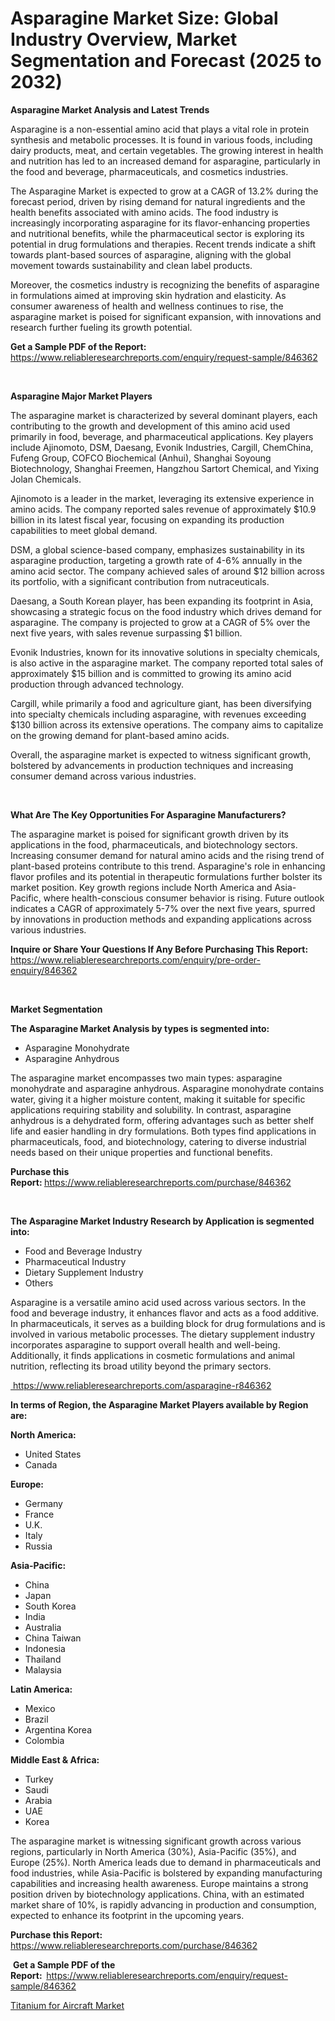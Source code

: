 <p><h1>Asparagine Market Size: Global Industry Overview, Market Segmentation and Forecast (2025 to 2032)</h1></p><p><strong>Asparagine Market Analysis and Latest Trends</strong></p>
<p><p>Asparagine is a non-essential amino acid that plays a vital role in protein synthesis and metabolic processes. It is found in various foods, including dairy products, meat, and certain vegetables. The growing interest in health and nutrition has led to an increased demand for asparagine, particularly in the food and beverage, pharmaceuticals, and cosmetics industries.</p><p>The Asparagine Market is expected to grow at a CAGR of 13.2% during the forecast period, driven by rising demand for natural ingredients and the health benefits associated with amino acids. The food industry is increasingly incorporating asparagine for its flavor-enhancing properties and nutritional benefits, while the pharmaceutical sector is exploring its potential in drug formulations and therapies. Recent trends indicate a shift towards plant-based sources of asparagine, aligning with the global movement towards sustainability and clean label products.</p><p>Moreover, the cosmetics industry is recognizing the benefits of asparagine in formulations aimed at improving skin hydration and elasticity. As consumer awareness of health and wellness continues to rise, the asparagine market is poised for significant expansion, with innovations and research further fueling its growth potential.</p></p>
<p><strong>Get a Sample PDF of the Report:&nbsp;</strong> <a href="https://www.reliableresearchreports.com/enquiry/request-sample/846362?utm_campaign=2960&utm_medium=2&utm_source=Github&utm_content=ia&utm_term=01042025&utm_id=asparagine">https://www.reliableresearchreports.com/enquiry/request-sample/846362</a></p>
<p>&nbsp;</p>
<p><strong>Asparagine Major Market Players</strong></p>
<p><p>The asparagine market is characterized by several dominant players, each contributing to the growth and development of this amino acid used primarily in food, beverage, and pharmaceutical applications. Key players include Ajinomoto, DSM, Daesang, Evonik Industries, Cargill, ChemChina, Fufeng Group, COFCO Biochemical (Anhui), Shanghai Soyoung Biotechnology, Shanghai Freemen, Hangzhou Sartort Chemical, and Yixing Jolan Chemicals.</p><p>Ajinomoto is a leader in the market, leveraging its extensive experience in amino acids. The company reported sales revenue of approximately $10.9 billion in its latest fiscal year, focusing on expanding its production capabilities to meet global demand. </p><p>DSM, a global science-based company, emphasizes sustainability in its asparagine production, targeting a growth rate of 4-6% annually in the amino acid sector. The company achieved sales of around $12 billion across its portfolio, with a significant contribution from nutraceuticals.</p><p>Daesang, a South Korean player, has been expanding its footprint in Asia, showcasing a strategic focus on the food industry which drives demand for asparagine. The company is projected to grow at a CAGR of 5% over the next five years, with sales revenue surpassing $1 billion.</p><p>Evonik Industries, known for its innovative solutions in specialty chemicals, is also active in the asparagine market. The company reported total sales of approximately $15 billion and is committed to growing its amino acid production through advanced technology.</p><p>Cargill, while primarily a food and agriculture giant, has been diversifying into specialty chemicals including asparagine, with revenues exceeding $130 billion across its extensive operations. The company aims to capitalize on the growing demand for plant-based amino acids.</p><p>Overall, the asparagine market is expected to witness significant growth, bolstered by advancements in production techniques and increasing consumer demand across various industries.</p></p>
<p>&nbsp;</p>
<p><strong>What Are The Key Opportunities For Asparagine Manufacturers?</strong></p>
<p><p>The asparagine market is poised for significant growth driven by its applications in the food, pharmaceuticals, and biotechnology sectors. Increasing consumer demand for natural amino acids and the rising trend of plant-based proteins contribute to this trend. Asparagine's role in enhancing flavor profiles and its potential in therapeutic formulations further bolster its market position. Key growth regions include North America and Asia-Pacific, where health-conscious consumer behavior is rising. Future outlook indicates a CAGR of approximately 5-7% over the next five years, spurred by innovations in production methods and expanding applications across various industries.</p></p>
<p><strong>Inquire or Share Your Questions If Any Before Purchasing This Report:</strong> <a href="https://www.reliableresearchreports.com/enquiry/pre-order-enquiry/846362?utm_campaign=2960&utm_medium=2&utm_source=Github&utm_content=ia&utm_term=01042025&utm_id=asparagine">https://www.reliableresearchreports.com/enquiry/pre-order-enquiry/846362</a></p>
<p>&nbsp;</p>
<p><strong>Market Segmentation</strong></p>
<p><strong>The Asparagine Market Analysis by types is segmented into:</strong></p>
<p><ul><li>Asparagine Monohydrate</li><li>Asparagine Anhydrous</li></ul></p>
<p><p>The asparagine market encompasses two main types: asparagine monohydrate and asparagine anhydrous. Asparagine monohydrate contains water, giving it a higher moisture content, making it suitable for specific applications requiring stability and solubility. In contrast, asparagine anhydrous is a dehydrated form, offering advantages such as better shelf life and easier handling in dry formulations. Both types find applications in pharmaceuticals, food, and biotechnology, catering to diverse industrial needs based on their unique properties and functional benefits.</p></p>
<p><strong>Purchase this Report:&nbsp;</strong><a href="https://www.reliableresearchreports.com/purchase/846362?utm_campaign=2960&utm_medium=2&utm_source=Github&utm_content=ia&utm_term=01042025&utm_id=asparagine">https://www.reliableresearchreports.com/purchase/846362</a></p>
<p>&nbsp;</p>
<p><strong>The Asparagine Market Industry Research by Application is segmented into:</strong></p>
<p><ul><li>Food and Beverage Industry</li><li>Pharmaceutical Industry</li><li>Dietary Supplement Industry</li><li>Others</li></ul></p>
<p><p>Asparagine is a versatile amino acid used across various sectors. In the food and beverage industry, it enhances flavor and acts as a food additive. In pharmaceuticals, it serves as a building block for drug formulations and is involved in various metabolic processes. The dietary supplement industry incorporates asparagine to support overall health and well-being. Additionally, it finds applications in cosmetic formulations and animal nutrition, reflecting its broad utility beyond the primary sectors.</p></p>
<p><a href="https://www.reliableresearchreports.com/asparagine-r846362?utm_campaign=2960&utm_medium=2&utm_source=Github&utm_content=ia&utm_term=01042025&utm_id=asparagine">&nbsp;https://www.reliableresearchreports.com/asparagine-r846362</a></p>
<p><strong>In terms of Region, the Asparagine Market Players available by Region are:</strong></p>
<p>
    <p> <strong> North America: </strong>
        <ul>
            <li>United States</li>
            <li>Canada</li>
        </ul>
        </p> 
    <p> <strong> Europe: </strong>
        <ul>
            <li>Germany</li>
            <li>France</li>
            <li>U.K.</li>
            <li>Italy</li>
            <li>Russia</li>
        </ul>
        </p> 
    <p> <strong> Asia-Pacific: </strong>
        <ul>
            <li>China</li>
            <li>Japan</li>
            <li>South Korea</li>
            <li>India</li>
            <li>Australia</li>
            <li>China Taiwan</li>
            <li>Indonesia</li>
            <li>Thailand</li>
            <li>Malaysia</li>
        </ul>
        </p> 
    <p> <strong> Latin America: </strong>
        <ul>
            <li>Mexico</li>
            <li>Brazil</li>
            <li>Argentina Korea</li>
            <li>Colombia</li>
        </ul>
        </p> 
    <p> <strong> Middle East & Africa: </strong>
        <ul>
            <li>Turkey</li>
            <li>Saudi</li>
            <li>Arabia</li>
            <li>UAE</li>
            <li>Korea</li>
        </ul>
    </p>
    </p>
<p><p>The asparagine market is witnessing significant growth across various regions, particularly in North America (30%), Asia-Pacific (35%), and Europe (25%). North America leads due to demand in pharmaceuticals and food industries, while Asia-Pacific is bolstered by expanding manufacturing capabilities and increasing health awareness. Europe maintains a strong position driven by biotechnology applications. China, with an estimated market share of 10%, is rapidly advancing in production and consumption, expected to enhance its footprint in the upcoming years.</p></p>
<p><strong>Purchase this Report: </strong><a href="https://www.reliableresearchreports.com/purchase/846362?utm_campaign=2960&utm_medium=2&utm_source=Github&utm_content=ia&utm_term=01042025&utm_id=asparagine">https://www.reliableresearchreports.com/purchase/846362</a></p>
<p>&nbsp;<strong>Get a Sample PDF of the Report:&nbsp;&nbsp;</strong><a href="https://www.reliableresearchreports.com/enquiry/request-sample/846362?utm_campaign=2960&utm_medium=2&utm_source=Github&utm_content=ia&utm_term=01042025&utm_id=asparagine">https://www.reliableresearchreports.com/enquiry/request-sample/846362</a></p>
<p><strong></strong></p>
<p><p><a href="https://github.com/semiensamuel72378/Market-Research-Report-List-1/blob/main/titanium-for-aircraft-market.md?utm_campaign=2960&utm_medium=2&utm_source=Github&utm_content=ia&utm_term=01042025&utm_id=asparagine">Titanium for Aircraft Market</a></p></p>